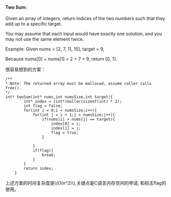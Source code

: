 #### Two Sum:

Given an array of integers, return indices of the two numbers such that they add up to a specific target.

You may assume that each input would have exactly one solution, and you may not use the same element twice.

Example:
Given nums = [2, 7, 11, 15], target = 9,

Because nums[0] + nums[1] = 2 + 7 = 9,
return [0, 1].

很容易想到的方案：

    /**
    * Note: The returned array must be malloced, assume caller calls free().
    */
    int* twoSum(int* nums,int numsSize,int target){
            int* index = (int*)malloc(sizeof(int) * 2);
            int flag = false;
            for(int i = 0;i < numsSize;i++){
                for(int j = i + 1;j < numsSize;j++){
                    if(nums[i] + nums[j] == target){
                        index[0] = i;
                        index[1] = j;
                        flag = true;
                    }
                    
                }
                if(flag){
                    break;
                }
            }
            return index;
        }

上述方案的时间复杂度是\\(O(n^2)\\),关键点是C语言内存空间的申请, 和标志flag的使用。





